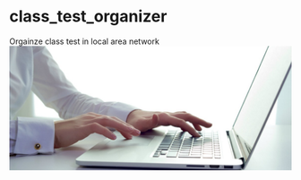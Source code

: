 # class_test_organizer
Orgainze class test in local area network
![projet_image](https://github.com/jintu7889/class_test_organizer/blob/master/img/cs.jpg?raw=true)
